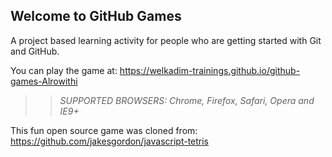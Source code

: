 ## Welcome to GitHub Games

A project based learning activity for people who are getting started with Git and GitHub.

You can play the game at: https://welkadim-trainings.github.io/github-games-Alrowithi

>> _*SUPPORTED BROWSERS*: Chrome, Firefox, Safari, Opera and IE9+_

This fun open source game was cloned from: https://github.com/jakesgordon/javascript-tetris
